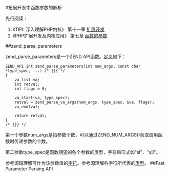 #拓展开发中函数参数的解析

先行阅读：

1. 《TIPI: 深入理解PHP内核》 第十一章 [扩展开发](http://www.php-internals.com/book/?p=chapt11/11-02-00-extension-hello-world)
2. 《PHP扩展开发及内核应用》 第七章 [函数的参数](https://github.com/walu/phpbook/blob/master/7.md)

##zend\_parse\_parameters

zend\_parse\_parameters是一个ZEND API函数。[定义](https://github.com/php/php-src/blob/master/Zend/zend_API.c#L953-L965)如下：

	ZEND_API int zend_parse_parameters(int num_args, const char *type_spec, ...) /* {{{ */
	{
		va_list va;
		int retval;
		int flags = 0;
	
		va_start(va, type_spec);
		retval = zend_parse_va_args(num_args, type_spec, &va, flags);
		va_end(va);
	
		return retval;
	}
	/* }}} */

第一个参数num_args是指参数个数，可以通过ZEND\_NUM\_ARGS()获取调用函数时传递参数的个数。

第二参数type_spec是函数期望的各个参数的类型，字符串形式如"sl"、"s|l"。

参考源码理解可作为该参数值的[字符](https://github.com/php/php-src/blob/master/Zend/zend_API.c#L816-L861)。参考源理解各字符所代表的[类型](https://github.com/php/php-src/blob/master/Zend/zend_API.c#L496-L746)。
##Fast Parameter Parsing API